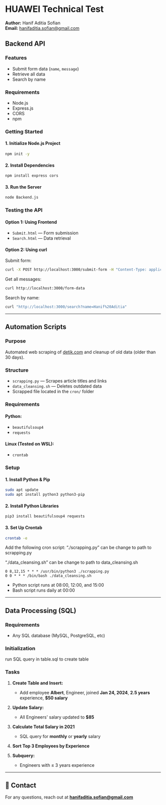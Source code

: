 # HUAWEI Technical Test

**Author:** Hanif Aditia Sofian  
**Email:** hanifaditia.sofian@gmail.com  


## Backend API

### Features

- Submit form data (`name`, `message`)
- Retrieve all data
- Search by name

### Requirements

- Node.js
- Express.js
- CORS
- npm

### Getting Started

#### 1. Initialize Node.js Project
```bash
npm init -y
```

#### 2. Install Dependencies
```bash
npm install express cors
```

#### 3. Run the Server
```bash
node Backend.js
```

### Testing the API

#### Option 1: Using Frontend
- `Submit.html` — Form submission
- `Search.html` — Data retrieval

#### Option 2: Using curl

Submit form:
```bash
curl -X POST http://localhost:3000/submit-form -H "Content-Type: application/json" -d "{\"name\": \"Hanif Aditia\", \"message\": \"Hallo\"}"
```

Get all messages:
```bash
curl http://localhost:3000/form-data
```

Search by name:
```bash
curl "http://localhost:3000/search?name=Hanif%20Aditia"
```

---

## Automation Scripts

### Purpose

Automated web scraping of [detik.com](https://www.detik.com) and cleanup of old data (older than 30 days).

### Structure

- `scrapping.py` — Scrapes article titles and links
- `data_cleansing.sh` — Deletes outdated data
- Scrapped file located in the `cron/` folder

### Requirements

#### Python:
- `beautifulsoup4`
- `requests`

#### Linux (Tested on WSL):
- `crontab`

### Setup

#### 1. Install Python & Pip
```bash
sudo apt update
sudo apt install python3 python3-pip
```

#### 2. Install Python Libraries
```bash
pip3 install beautifulsoup4 requests
```

#### 3. Set Up Crontab
```bash
crontab -e
```

Add the following cron script:
“./scrapping.py” can be change to path to scrapping.py

“./data_cleansing.sh” can be change to path to data_cleansing.sh

```
0 8,12,15 * * * /usr/bin/python3 ./scrapping.py
0 0 * * * /bin/bash ./data_cleansing.sh
```

- Python script runs at 08:00, 12:00, and 15:00
- Bash script runs daily at 00:00

---

## Data Processing (SQL)

### Requirements

- Any SQL database (MySQL, PostgreSQL, etc)

### Initialization
run SQL query in table.sql to create table
### Tasks

1. **Create Table and Insert:**
   - Add employee **Albert**, Engineer, joined **Jan 24, 2024**, **2.5 years** experience, **$50 salary**

2. **Update Salary:**
   - All Engineers' salary updated to **$85**

3. **Calculate Total Salary in 2021**
   - SQL query for **monthly** or **yearly** salary

4. **Sort Top 3 Employees by Experience**

5. **Subquery:**
   - Engineers with ≤ 3 years experience

---

## 📩 Contact

For any questions, reach out at **hanifaditia.sofian@gmail.com**

